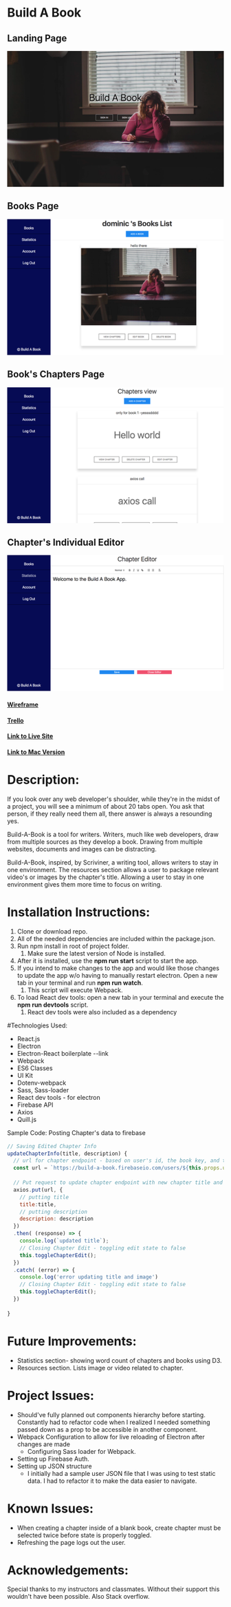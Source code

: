 # Build A Book

## Landing Page
![image1](/public/assets/image1.png)
## Books Page
![image2](/public/assets/image2.png)
## Book's Chapters Page
![image3](/public/assets/image3.png)
## Chapter's Individual Editor
![image4](/public/assets/image4.png)



#### [Wireframe](#)
#### [Trello](#)
#### [Link to Live Site](#)
#### [Link to Mac Version](https://drive.google.com/open?id=0B_fEKxl-bFyNQXhqR0FqYUMtTDA)

# Description:

If you look over any web developer's shoulder, while they're in the midst of a project, you will see a minimum of about 20 tabs open. You ask that person, if they really need them all, there answer is always a resounding yes.

Build-A-Book is a tool for writers. Writers, much like web developers, draw from multiple sources as they develop a book. Drawing from multiple websites, documents and images can be distracting.

Build-A-Book, inspired, by Scriviner, a writing tool, allows writers to stay in one environment. The resources section allows a user to package relevant video's or images by the chapter's title. Allowing a user to stay in one environment gives them more time to focus on writing.

# Installation Instructions:

1. Clone or download repo.
1. All of the needed dependencies are included within the package.json.
1. Run npm install in root of project folder.
    1. Make sure the latest version of Node is installed.
1. After it is installed, use the **npm run start** script to start the app.
1. If you intend to make changes to the app and would like those changes to update the app w/o having to manually restart electron. Open a new tab in your terminal and run **npm run watch**.
    1. This script will execute Webpack.
1. To load React dev tools: open a new tab in your terminal and execute the **npm run devtools** script.
    1. React dev tools were also included as a dependency


#Technologies Used:

- React.js
- Electron
- Electron-React boilerplate --link
- Webpack
- ES6 Classes
- UI Kit
- Dotenv-webpack
- Sass, Sass-loader
- React dev tools - for electron
- Firebase API
- Axios
- Quill.js

Sample Code: Posting Chapter's data to firebase
```javascript
// Saving Edited Chapter Info
updateChapterInfo(title, description) {
  // url for chapter endpoint - based on user's id, the book key, and the chapter's key
  const url = `https://build-a-book.firebaseio.com/users/${this.props.userId}/books/${this.props.bookKey}/chapters/${this.props.chapterKey}.json`;

  // Put request to update chapter endpoint with new chapter title and image
  axios.put(url, {
    // putting title
    title:title,
    // putting description
    description: description
  })
  .then( (response) => {
    console.log(`updated title`);
    // Closing Chapter Edit - toggling edit state to false
    this.toggleChapterEdit();
  })
  .catch( (error) => {
    console.log('error updating title and image')
    // Closing Chapter Edit - toggling edit state to false
    this.toggleChapterEdit();
  })

}


```

# Future Improvements:

- Statistics section- showing word count of chapters and books using D3.
- Resources section. Lists image or video related to chapter.

# Project Issues:

- Should've fully planned out components hierarchy before starting. Constantly had to refactor code when I realized I needed something  passed down as a prop to be accessible in another component.
- Webpack Configuration to allow for live reloading of Electron after changes are made
    - Configuring Sass loader for Webpack.
- Setting up Firebase Auth.
- Setting up JSON structure
    - I initially had a sample  user JSON file that I was using to test static data. I had to refactor it to make the data easier to navigate.

# Known Issues:

- When creating a chapter inside of a blank book, create chapter must be selected twice before state is properly toggled.
- Refreshing the page logs out the user.

# Acknowledgements:

Special thanks to my instructors and classmates. Without their support this wouldn't have been possible. Also Stack overflow.
